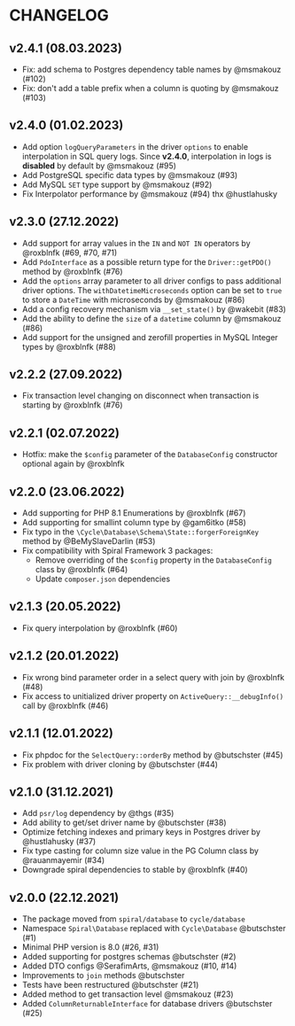 # CHANGELOG

v2.4.1 (08.03.2023)
-------------------
- Fix: add schema to Postgres dependency table names by @msmakouz (#102)
- Fix: don't add a table prefix when a column is quoting by @msmakouz (#103)

v2.4.0 (01.02.2023)
-------------------
- Add option `logQueryParameters` in the driver `options` to enable interpolation in SQL query logs. 
  Since **v2.4.0**, interpolation in logs is **disabled** by default by @msmakouz (#95)
- Add PostgreSQL specific data types by @msmakouz (#93)
- Add MySQL `SET` type support by @msmakouz (#92)
- Fix Interpolator performance by @msmakouz (#94) thx @hustlahusky

v2.3.0 (27.12.2022)
-------------------
- Add support for array values in the `IN` and `NOT IN` operators by @roxblnfk (#69, #70, #71)
- Add `PdoInterface` as a possible return type for the `Driver::getPDO()` method by @roxblnfk (#76)
- Add the `options` array parameter to all driver configs to pass additional driver options.
  The `withDatetimeMicroseconds` option can be set to `true` to store a `DateTime` with microseconds by @msmakouz (#86)
- Add a config recovery mechanism via `__set_state()` by @wakebit (#83)
- Add the ability to define the `size` of a `datetime` column by @msmakouz (#86)
- Add support for the unsigned and zerofill properties in MySQL Integer types by @roxblnfk (#88)

v2.2.2 (27.09.2022)
-------------------
- Fix transaction level changing on disconnect when transaction is starting by @roxblnfk (#76)

v2.2.1 (02.07.2022)
-------------------
- Hotfix: make the `$config` parameter of the `DatabaseConfig` constructor optional again by @roxblnfk

v2.2.0 (23.06.2022)
-------------------
- Add supporting for PHP 8.1 Enumerations by @roxblnfk (#67)
- Add supporting for smallint column type by @gam6itko (#58)
- Fix typo in the `\Cycle\Database\Schema\State::forgerForeignKey` method by @BeMySlaveDarlin (#53)
- Fix compatibility with Spiral Framework 3 packages:
  - Remove overriding of the `$config` property in the `DatabaseConfig` class by @roxblnfk (#64)
  - Update `composer.json` dependencies

v2.1.3 (20.05.2022)
-------------------
- Fix query interpolation by @roxblnfk (#60)

v2.1.2 (20.01.2022)
-------------------
- Fix wrong bind parameter order in a select query with join by @roxblnfk (#48)
- Fix access to unitialized driver property on `ActiveQuery::__debugInfo()` call by @roxblnfk (#46)

v2.1.1 (12.01.2022)
-------------------
- Fix phpdoc for the `SelectQuery::orderBy` method by @butschster (#45)
- Fix problem with driver cloning by @butschster (#44)

v2.1.0 (31.12.2021)
-------------------
- Add `psr/log` dependency by @thgs (#35)
- Add ability to get/set driver name by @butschster (#38)
- Optimize fetching indexes and primary keys in Postgres driver by @hustlahusky (#37)
- Fix type casting for column size value in the PG Column class by @rauanmayemir (#34)
- Downgrade spiral dependencies to stable by @roxblnfk (#40)

v2.0.0 (22.12.2021)
-------------------
- The package moved from `spiral/database` to `cycle/database`
- Namespace `Spiral\Database` replaced with `Cycle\Database` @butschster (#1)
- Minimal PHP version is 8.0 (#26, #31)
- Added supporting for postgres schemas @butschster (#2)
- Added DTO configs @SerafimArts, @msmakouz  (#10, #14)
- Improvements to `join` methods @butschster
- Tests have been restructured @butschster (#21)
- Added method to get transaction level @msmakouz (#23)
- Added `ColumnReturnableInterface` for database drivers @butschster (#25)
